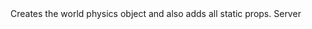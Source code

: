 <function name="CreateWorldPhysics" parent="IPhysicsEnvironment" type="classfunc">
	<description>
		Creates the world physics object and also adds all static props.
	</description>
	<realm>Server</realm>
	<args>
	</args>
	<rets>
		<ret name="" type="IPhysicsObject"></ret>
	</rets>
</function>